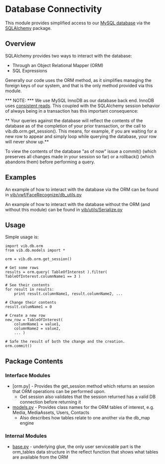 Database Connectivity
=====================

This module provides simplified access to our [MySQL
database](../../schema/README.md) via the
[SQLAlchemy](http://www.sqlalchemy.org/) package.

Overview
--------

SQLAlchemy provides two ways to interact with the database:
* Through an Object Relational Mapper (ORM)
* SQL Expressions

Generally our code uses the ORM method, as it simplifies managing the
foreign keys of our system, and that is the only method provided via
this module.

*** NOTE: *** We use MySQL InnoDB as our database back end.  InnoDB uses [consistent reads](http://dev.mysql.com/doc/refman/5.0/en/innodb-consistent-read.html).  This coupled with the SQLAlchemy session behavior of always being in a transaction has this important consequence:

** Your queries against the database will reflect the contents of the database as of the completion of your prior transaction, or the call to vib.db.orm.get_session().  This means, for example, if you are waiting for a new row to appear and simply loop while querying the database, your row will never show up.**

To view the contents of the database "as of now" issue a commit()
(which preserves all changes made in your session so far) or a
rollback() (which abandons them) before performing a query.

Examples
--------

An example of how to interact with the database via the ORM can be
found in
[vib/vwf/FaceRecognize/db_utils.py](../vwf/FaceRecognize/db_utils.py)

An example of how to interact with the database without the ORM (and
without this module) can be found in
[vib/utils/Serialize.py](../utils/Serialize.py)

Usage
-----

Simple usage is:
```
import vib.db.orm
from vib.db.models import *

orm = vib.db.orm.get_session()

# Get some rows
results = orm.query( TableOfInterest ).filter( TableOfInterest.columnName1 == 3 )

# See their contents
for result in results:
    print result.columnName1, result.columnName2, ...

# Change their contents
result.columName1 = 0

# Create a new row
new_row = TableOfInterest( 
	columnName1 = value1,
	columnName2 = value2,
	... )

# Safe the result of both the change and the creation.
orm.commit()
```

Package Contents
----------------

### Interface Modules

* [orm.py] - Provides the get_session method which returns an session that ORM operations can be performed upon.
  * Get session also validates that the session returned has a valid DB connection before returning it
* [models.py](./models.py) - Provides class names for the ORM tables of interest, e.g. Media, MediaAssets, Users, Contacts
  * Also describes how tables relate to one another via the db_map engine

### Internal Modules
* [base.py](./base.py) - underlying glue, the only user serviceable part is the orm_tables data structure in the reflect function that shows what tables are available from the ORM
